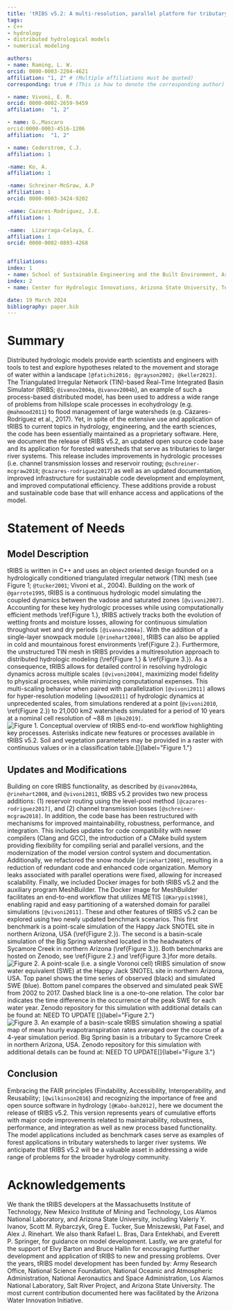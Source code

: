 ```yaml
---
title: 'tRIBS v5.2: A multi-resolution, parallel platform for tributary hydrology in forest applications'
tags:
- C++
- hydrology
- distributed hydrological models
- numerical modeling

authors:
- name: Raming, L. W.
orcid: 0000-0003-2204-4621
affiliation: "1, 2" # (Multiple affiliations must be quoted)
corresponding: true # (This is how to denote the corresponding author)

- name: Vivoni, E. R.
orcid: 0000-0002-2659-9459
affiliation:  "1, 2"

- name: G.,Mascaro
orcid:0000-0003-4516-1206
affiliation:  "1, 2"

- name: Cederstrom, C.J.
affiliation: 1

-name: Ko, A.
affiliation: 1

-name: Schreiner-McGraw, A.P
affiliation: 1
orcid: 0000-0003-3424-9202

-name: Cazares-Rodriguez, J.E.
affiliation: 1

-name:  Lizarraga-Celaya, C.
affiliation: 1
orcid: 0000-0002-0893-4268


affiliations:
index: 1
- name: School of Sustainable Engineering and the Built Environment, Arizona State University, Tempe, AZ, USA, 85287.
index: 2
- name: Center for Hydrologic Innovations, Arizona State University, Tempe, AZ, USA, 85287.

date: 19 March 2024
bibliography: paper.bib
---
```


# Summary
Distributed hydrologic models provide earth scientists and engineers with tools to test and explore hypotheses related to the movement and storage of water within a landscape `[@fatichi2016; @grayson2002; @keller2023]`. The Triangulated Irregular Network (TIN)-based Real-Time Integrated Basin Simulator (tRIBS; `@ivanov2004a`, `@ivanov2004b`), an example of such a process-based distributed model, has been used to address a wide range of problems from hillslope scale processes in ecohydrology (e.g. `@mahmood2011`) to flood management of large watersheds (e.g. Cázares-Rodríguez et al., 2017). Yet, in spite of the extensive use and application of tRIBS to current topics in hydrology, engineering, and the earth sciences, the code has been essentially maintained as a proprietary software. Here, we document the release of tRIBS v5.2, an updated open source code base and its application for forested watersheds that serve as tributaries to larger river systems. This release includes improvements in hydrologic processes (i.e. channel transmission losses and reservoir routing; `@schreiner-mcgraw2018`; `@cazares-rodriguez2017`) as well as an updated documentation, improved infrastructure for sustainable code development and employment, and improved computational efficiency. These additions provide a robust and sustainable code base that will enhance access and applications of the model.
# Statement of Needs
## Model Description
tRIBS is written in C++ and uses an object oriented design founded on a hydrologically conditioned triangulated irregular network (TIN) mesh (see Figure 1; `@tucker2001`; Vivoni et al., 2004). Building on the work of `@garrote1995`, tRIBS is a continuous hydrologic model simulating the coupled dynamics between the vadose and saturated zones `[@vivoni2007]`. Accounting for these key hydrologic processes while using computationally efficient methods \ref{Figure 1.}, tRIBS actively tracks both the evolution of wetting fronts and moisture losses, allowing for continuous simulation throughout wet and dry periods `[@ivanov2004a]`. With the addition of a single-layer snowpack module `[@rinehart2008]`, tRIBS can also be applied in cold and mountainous forest environments \ref{Figure 2.}.
Furthermore, the unstructured TIN mesh in tRIBS provides a multiresolution approach to distributed hydrologic modeling (\ref{Figure 1.} & \ref{Figure 3.}). As a consequence, tRIBS allows for detailed control in resolving hydrologic dynamics across multiple scales `[@vivoni2004]`, maximizing model fidelity to physical processes, while minimizing computational expenses. This multi-scaling behavior when paired with parallelization `[@vivoni2011]` allows for hyper-resolution modeling `[@wood2011]` of hydrologic dynamics at unprecedented scales, from simulations rendered at a point (`@vivoni2010`, \ref{Figure 2.}) to 21,000 km2 watersheds simulated for a period of 10 years at a nominal cell resolution of ~88 m `[@ko2019]`.
![Figure 1. Conceptual overview of tRIBS end-to-end workflow highlighting key processes. Asterisks indicate new features or processes available in tRIBS v5.2. Soil and vegetation parameters may be provided in a raster with continuous values or in a classification table.[]{label="Figure 1."}](figures/Fig_1.png)
## Updates and Modifications
Building on core tRIBS functionality, as described by `@ivanov2004a`, `@rinehart2008`, and `@vivoni2011`, tRIBS v5.2 provides two new process additions: (1) reservoir routing using the level-pool method `[@cazares-rodriguez2017]`, and (2) channel transmission losses `[@schreiner-mcgraw2018]`. In addition, the code base has been restructured with mechanisms for improved maintainability, robustness, performance, and integration. This includes updates for code compatibility with newer compilers (Clang and GCC), the introduction of a CMake build system providing flexibility for compiling serial and parallel versions, and the modernization of the model version control system and documentation. Additionally, we refactored the snow module `[@rinehart2008]`, resulting in a reduction of redundant code and enhanced code organization. Memory leaks associated with parallel operations were fixed, allowing for increased scalability. Finally, we included Docker images for both tRIBS v5.2 and the auxiliary program MeshBuilder. The Docker image for MeshBuilder facilitates an end-to-end workflow that utilizes METIS `[@Karypis1998]`, enabling rapid and easy partitioning of a watershed domain for parallel simulations `[@vivoni2011]`.
These and other features of tRIBS v5.2 can be explored using two newly updated benchmark scenarios. This first benchmark is a point-scale simulation of the Happy Jack SNOTEL site in northern Arizona, USA (\ref{Figure 2.}). The second is a basin-scale simulation of the Big Spring watershed located in the headwaters of Sycamore Creek in northern Arizona (\ref{Figure 3.}). Both benchmarks are hosted on Zenodo, see \ref{Figure 2.} and \ref{Figure 3.}for more details.
![Figure 2. A point-scale (i.e. a single Voronoi cell) tRIBS simulation of snow water equivalent (SWE) at the Happy Jack SNOTEL site in northern Arizona, USA. Top panel shows the time series of observed (black) and simulated SWE (blue). Bottom panel compares the observed and simulated peak SWE from 2002 to 2017. Dashed black line is a one-to-one relation. The color bar indicates the time difference in the occurrence of the peak SWE for each water year. Zenodo repository for this simulation with additional details can be found at: NEED TO UPDATE []{label="Figure 2."}](figures/Fig_2.png)
![Figure 3. An example of a basin-scale tRIBS simulation showing a spatial map of mean hourly evapotranspiration rates averaged over the course of a 4-year simulation period. Big Spring basin is a tributary to Sycamore Creek in northern Arizona, USA. Zenodo repository for this simulation with additional details can be found at: NEED TO UPDATE[]{label="Figure 3."}](figures/Fig_3.png)
## Conclusion
Embracing the FAIR principles (Findability, Accessibility, Interoperability, and Reusability; `[@wilkinson2016`) and recognizing the importance of free and open source software in hydrology `[@Kabo-bah2012]`, here we document the release of tRIBS v5.2. This version represents years of cumulative efforts with major code improvements related to maintainability, robustness, performance, and integration as well as new process based functionality. The model applications included as benchmark cases serve as examples of forest applications in tributary watersheds to larger river systems. We anticipate that tRIBS v5.2 will be a valuable asset in addressing a wide range of problems for the broader hydrology community.

# Acknowledgements
We thank the tRIBS developers at the Massachusetts Institute of Technology, New Mexico Institute of Mining and Technology, Los Alamos National Laboratory, and Arizona State University, including Valeriy Y. Ivanov, Scott M. Rybarczyk, Greg E. Tucker, Sue Mniszewski, Pat Fasel, and Alex J. Rinehart. We also thank Rafael L. Bras, Dara Entekhabi, and Everett P. Springer, for guidance on model development. Lastly, we are grateful for the support of Elvy Barton and Bruce Hallin for encouraging further development and application of tRIBS to new and pressing problems. Over the years, tRIBS model development has been funded by: Army Research Office, National Science Foundation, National Oceanic and Atmospheric Administration, National Aeronautics and Space Administration, Los Alamos National Laboratory, Salt River Project, and Arizona State University. The most current contribution documented here was facilitated by the Arizona Water Innovation Initiative.




